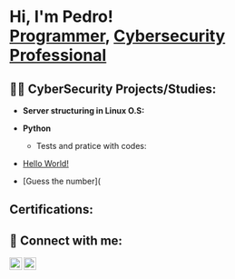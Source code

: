 <h1>Hi, I'm Pedro! <br/><a href="https://github.com/PedoroTororo">Programmer</a>, <a href="https://www.linkedin.com/in/pedro-henrique-de-lima-costa-71a0b7289">Cybersecurity Professional</a>

<h2>👨‍💻 CyberSecurity Projects/Studies:</h2>

- <b> Server structuring in Linux O.S: </b>
  
- <b>Python</b>
  - <c> Tests and pratice with codes:
- [Hello World!](https://github.com/PedoroTororo/Hello-World/blob/main/README.md)
- [Guess the number](

<h2> Certifications:</h2>

<h2> 🤳 Connect with me:</h2>

[<img align="left" alt="Pedro Henrique | LinkedIn" width="22px" src="https://cdn.jsdelivr.net/npm/simple-icons@v3/icons/linkedin.svg" />][linkedin]
[<img align="left" alt="Pedro Henrique | Instagram" width="22px" src="https://cdn.jsdelivr.net/npm/simple-icons@v3/icons/instagram.svg" />][instagram]

[instagram]: https://www.instagram.com/pedro_henriqueee8
[linkedin]: https://www.linkedin.com/in/pedro-henrique-de-lima-costa-71a0b7289

<!--
**joshmadakor1/joshmadakor1** is a ✨ _special_ ✨ repository because its `README.md` (this file) appears on your GitHub profile.

Here are some ideas to get you started:

- 🔭 I’m currently working on ...
- 🌱 I’m currently learning ...
- 👯 I’m looking to collaborate on ...
- 🤔 I’m looking for help with ...
- 💬 Ask me about ...
- 📫 How to reach me: ...
- 😄 Pronouns: ...
- ⚡ Fun fact: ...
-->
